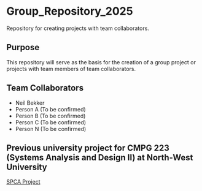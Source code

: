 # Group_Repository_2025

Repository for creating projects with team collaborators.

## Purpose

This repository will serve as the basis for the creation of a group project or projects with team members of team collaborators.

## Team Collaborators

- Neil Bekker
- Person A (To be confirmed)
- Person B (To be confirmed)
- Person C (To be confirmed)
- Person N (To be confirmed)

## Previous university project for CMPG 223 (Systems Analysis and Design II) at North-West University
   [SPCA Project](https://github.com/33505136-vanWykD/spca_project)

